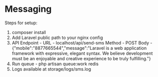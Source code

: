 # Messaging

Steps for setup:
1. composer install
2. Add Laravel public path to your nginx config
3. API Endpoint - 
      URL - localhost/api/send-sms
      Method - POST
      Body - {"mobile":"8877665544","message":"Laravel is a web application framework with expressive, elegant syntax. We believe development must be an enjoyable and creative experience to be truly fulfilling."}
4. Run queue - php artisan queue:work redis
5. Logs available at storage/logs/sms.log

